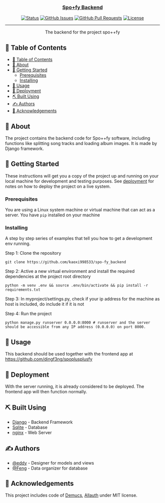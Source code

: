 <p align="center">
  <a href="" rel="noopener">
</p>

<h3 align="center">Spo+fy Backend</h3>

<div align="center">

[![Status](https://img.shields.io/badge/status-active-success.svg)]()
[![GitHub Issues](https://img.shields.io/github/issues/kylelobo/The-Documentation-Compendium.svg)](https://github.com/kaoxi998533/spo-fy_backend/issues)
[![GitHub Pull Requests](https://img.shields.io/github/issues-pr/kylelobo/The-Documentation-Compendium.svg)](https://github.com/kaoxi998533/spo-fy_backend/pulls)
[![License](https://img.shields.io/badge/license-MIT-blue.svg)](/LICENSE)

</div>

---

<p align="center"> The backend for the project spo++fy
    <br> 
</p>

## 📝 Table of Contents

- [📝 Table of Contents](#-table-of-contents)
- [🧐 About ](#-about-)
- [🏁 Getting Started ](#-getting-started-)
  - [Prerequisites](#prerequisites)
  - [Installing](#installing)
- [🎈 Usage ](#-usage-)
- [🚀 Deployment ](#-deployment-)
- [⛏️ Built Using ](#️-built-using-)
- [✍️ Authors ](#️-authors-)
- [🎉 Acknowledgements ](#-acknowledgements-)

## 🧐 About <a name = "about"></a>

The project contains the backend code for Spo++fy software, including functions like splitting song tracks and loading album images. It is made by Django framework. 

## 🏁 Getting Started <a name = "getting_started"></a>

These instructions will get you a copy of the project up and running on your local machine for development and testing purposes. See [deployment](#deployment) for notes on how to deploy the project on a live system.

### Prerequisites

You are using a Linux system machine or virtual machine that can act as a server. You have `pip` installed on your machine


### Installing

A step by step series of examples that tell you how to get a development env running.


Step 1: Clone the repository
```
git clone https://github.com/kaoxi998533/spo-fy_backend
```

Step 2: Active a new virtual environment and install the required dependencies at the project root directory

```
python -m venv .env && source .env/bin/activate && pip install -r requirements.txt
```
Step 3: In myproject/settings.py, check if your ip address for the machine as host is included, do include it if it is not

Step 4: Run the project
```
python manage.py runserver 0.0.0.0:8000 # runserver and the server should be accessible from any IP address (0.0.0.0) on port 8000.

```


## 🎈 Usage <a name="usage"></a>

This backend should be used together with the frontend app at https://github.com/dingf3ng/spoplusplusfy

## 🚀 Deployment <a name = "deployment"></a>

With the server running, it is already considered to be deployed. The frontend app will then function normally. 

## ⛏️ Built Using <a name = "built_using"></a>

- [Django](https://www.djangoproject.com/) - Backend Framework
- [Sqlite](https://sqlite.org/) - Database
- [nginx](https://nginx.org/) - Web Server

## ✍️ Authors <a name = "authors"></a>

- [@eddy](https://github.com/kaoxi998533) - Designer for models and views
- [@Feng](https://github.com/dingf3ng) - Data organizer for database


## 🎉 Acknowledgements <a name = "acknowledgement"></a>

This project includes code of [Demucs](https://github.com/adefossez/demucs), [Allauth](https://github.com/pennersr/django-allauth) under MIT license.